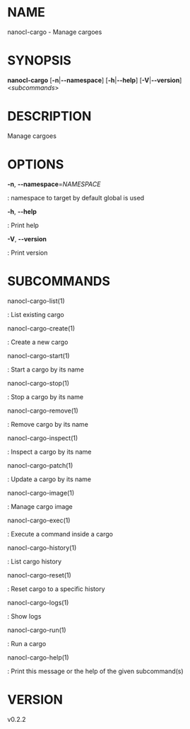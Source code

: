 NAME
====

nanocl-cargo - Manage cargoes

SYNOPSIS
========

**nanocl-cargo** \[**-n**\|**\--namespace**\] \[**-h**\|**\--help**\]
\[**-V**\|**\--version**\] \<*subcommands*\>

DESCRIPTION
===========

Manage cargoes

OPTIONS
=======

**-n**, **\--namespace**=*NAMESPACE*

:   namespace to target by default global is used

**-h**, **\--help**

:   Print help

**-V**, **\--version**

:   Print version

SUBCOMMANDS
===========

nanocl-cargo-list(1)

:   List existing cargo

nanocl-cargo-create(1)

:   Create a new cargo

nanocl-cargo-start(1)

:   Start a cargo by its name

nanocl-cargo-stop(1)

:   Stop a cargo by its name

nanocl-cargo-remove(1)

:   Remove cargo by its name

nanocl-cargo-inspect(1)

:   Inspect a cargo by its name

nanocl-cargo-patch(1)

:   Update a cargo by its name

nanocl-cargo-image(1)

:   Manage cargo image

nanocl-cargo-exec(1)

:   Execute a command inside a cargo

nanocl-cargo-history(1)

:   List cargo history

nanocl-cargo-reset(1)

:   Reset cargo to a specific history

nanocl-cargo-logs(1)

:   Show logs

nanocl-cargo-run(1)

:   Run a cargo

nanocl-cargo-help(1)

:   Print this message or the help of the given subcommand(s)

VERSION
=======

v0.2.2
